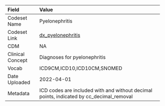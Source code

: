 |Field            |Value                                                                                   |
|:----------------|:---------------------------------------------------------------------------------------|
|Codeset Name     |Pyelonephritis                                                                          |
|Codeset Link     |[dx_pyelonephritis](https://github.com/PEDSnet/Variable-Dictionary/blob/main/conditions/dx_pyelonephritis.csv)|
|CDM              |NA                                                                                      |
|Clinical Concept |Diagnoses for pyelonephritis                                                            |
|Vocab            |ICD9CM,ICD10,ICD10CM,SNOMED                                                             |
|Date Uploaded    |2022-04-01                                                                              |
|Metadata         |ICD codes are included with and without decimal points, indicated by cc_decimal_removal |
